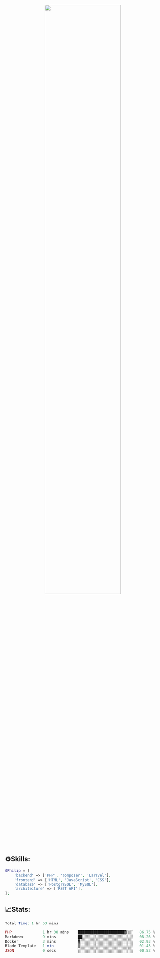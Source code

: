 <div align="center">
<img src="https://readme-typing-svg.demolab.com?font=Inconsolata&weight=500&size=50&duration=4000&pause=300&color=A7A459&center=true&vCenter=true&multiline=true&repeat=false&random=false&width=1300&height=140&lines=Hello,+Привет;I'm+Philip+a+beginner+backend+developer+in+php" width="70%" />
</div>

## ⚙️Skills:
```php
$Philip = [
    'backend' => ['PHP', 'Composer', 'Laravel'],
    'frontend' => ['HTML', 'JavaScript', 'CSS'],
    'database' => ['PostgreSQL', 'MySQL'],
    'architecture' => ['REST API'],
];
```
## 📈Stats:
<!--START_SECTION:waka-->

```PHP
Total Time: 1 hr 53 mins

PHP              1 hr 38 mins    █████████████████████▓░░░   86.75 %
Markdown         9 mins          ██░░░░░░░░░░░░░░░░░░░░░░░   08.26 %
Docker           3 mins          ▓░░░░░░░░░░░░░░░░░░░░░░░░   02.93 %
Blade Template   1 min           ▒░░░░░░░░░░░░░░░░░░░░░░░░   01.43 %
JSON             0 secs          ░░░░░░░░░░░░░░░░░░░░░░░░░   00.53 %
```

<!--END_SECTION:waka-->

